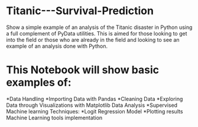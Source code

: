 # Titanic---Survival-Prediction
Show a simple example of an analysis of the Titanic disaster in Python using a full complement of PyData utilities. This is aimed for those looking to get into the field or those who are already in the field and looking to see an example of an analysis done with Python.

# This Notebook will show basic examples of:
*Data Handling
*Importing Data with Pandas
*Cleaning Data
*Exploring Data through Visualizations with Matplotlib
Data Analysis
*Supervised Machine learning Techniques:
*Logit Regression Model
*Plotting results
Machine Learning tools implementation
